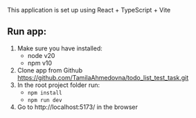 This application is set up using React + TypeScript + Vite

## Run app:

1. Make sure you have installed:
    - node v20
    - npm v10
2. Clone app from Github https://github.com/TamilaAhmedovna/todo_list_test_task.git
3. In the root project folder run:
    - `npm install`
    - `npm run dev`
5. Go to http://localhost:5173/ in the browser
